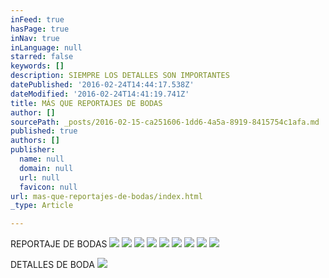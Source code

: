 ```yaml
---
inFeed: true
hasPage: true
inNav: true
inLanguage: null
starred: false
keywords: []
description: SIEMPRE LOS DETALLES SON IMPORTANTES
datePublished: '2016-02-24T14:44:17.538Z'
dateModified: '2016-02-24T14:41:19.741Z'
title: MÁS QUE REPORTAJES DE BODAS
author: []
sourcePath: _posts/2016-02-15-ca251606-1dd6-4a5a-8919-8415754c1afa.md
published: true
authors: []
publisher:
  name: null
  domain: null
  url: null
  favicon: null
url: mas-que-reportajes-de-bodas/index.html
_type: Article

---
```

REPORTAJE DE BODAS
![](https://the-grid-user-content.s3-us-west-2.amazonaws.com/eaeb1299-48bc-43ac-bdfc-c158a75c1c57.jpg)
![](https://the-grid-user-content.s3-us-west-2.amazonaws.com/a6e9c3ae-781a-4835-8ce7-9da3d4188556.jpg)
![](https://the-grid-user-content.s3-us-west-2.amazonaws.com/b712afbe-a783-48f4-976c-d3d48ff41674.jpg)
![](https://the-grid-user-content.s3-us-west-2.amazonaws.com/bd230772-5c8d-46df-b173-2f033b882ac6.jpg)
![](https://the-grid-user-content.s3-us-west-2.amazonaws.com/70430b12-7582-495f-a9a4-aef4c33441ff.jpg)
![](https://the-grid-user-content.s3-us-west-2.amazonaws.com/6aa4cb95-1296-42cd-b6b0-474556d64d43.jpg)
![](https://the-grid-user-content.s3-us-west-2.amazonaws.com/12902d26-0df9-4995-a7eb-2daa91422ab0.jpg)
![](https://the-grid-user-content.s3-us-west-2.amazonaws.com/a8de4c87-b361-4f7d-9dcb-b9a7e70ec928.jpg)
![](https://the-grid-user-content.s3-us-west-2.amazonaws.com/d5b1cea5-d1d6-4553-bf3c-e0f87f88482d.jpg)

DETALLES DE BODA ![](https://the-grid-user-content.s3-us-west-2.amazonaws.com/cf62029f-0313-4cd9-a538-369864b9c4b2.jpg)